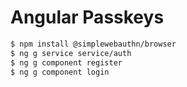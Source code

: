 # Angular Passkeys

```sh
$ npm install @simplewebauthn/browser
$ ng g service service/auth
$ ng g component register
$ ng g component login
```